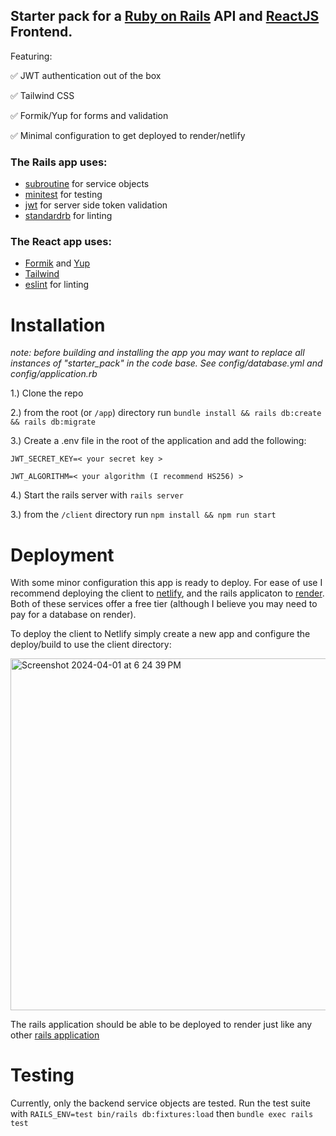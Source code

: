 ## Starter pack for a [Ruby on Rails](https://rubyonrails.org/) API and [ReactJS](https://react.dev/) Frontend.

Featuring:

✅ JWT authentication out of the box

✅ Tailwind CSS

✅ Formik/Yup for forms and validation

✅ Minimal configuration to get deployed to render/netlify
  

### The Rails app uses:
  * [subroutine](https://github.com/guideline-tech/subroutine) for service objects
  * [minitest](https://github.com/minitest/minitest) for testing
  * [jwt](https://github.com/jwt/ruby-jwt) for server side token validation
  * [standardrb](https://github.com/standardrb/standard) for linting

### The React app uses:
  * [Formik](https://formik.org/) and [Yup](https://github.com/jquense/yup)
  * [Tailwind](https://tailwindcss.com/)
  * [eslint](https://eslint.org/) for linting

# Installation

*note: before building and installing the app you may want to replace all instances of "starter_pack" in the code base. See config/database.yml and config/application.rb*

1.) Clone the repo

2.) from the root (or `/app`) directory run `bundle install && rails db:create && rails db:migrate`

3.) Create a .env file in the root of the application and add the following:

`JWT_SECRET_KEY=< your secret key >`

`JWT_ALGORITHM=< your algorithm (I recommend HS256) >`

4.) Start the rails server with `rails server`

3.) from the `/client` directory run `npm install && npm run start`

# Deployment

With some minor configuration this app is ready to deploy. For ease of use I recommend deploying the client to [netlify](https://www.netlify.com/), and the rails applicaton to [render](https://render.com/). Both of these services offer a free tier (although I believe you may need to pay for a database on render).

To deploy the client to Netlify simply create a new app and configure the deploy/build to use the client directory:

<img width="563" alt="Screenshot 2024-04-01 at 6 24 39 PM" src="https://github.com/jackpaulcollins/react-on-rails-starter-pack/assets/33816695/75cf1d92-a154-4004-b5e7-f367a0e2c2ac">

The rails application should be able to be deployed to render just like any other [rails application](https://docs.render.com/deploy-rails)

# Testing
Currently, only the backend service objects are tested. Run the test suite with `RAILS_ENV=test bin/rails db:fixtures:load` then `bundle exec rails test`

